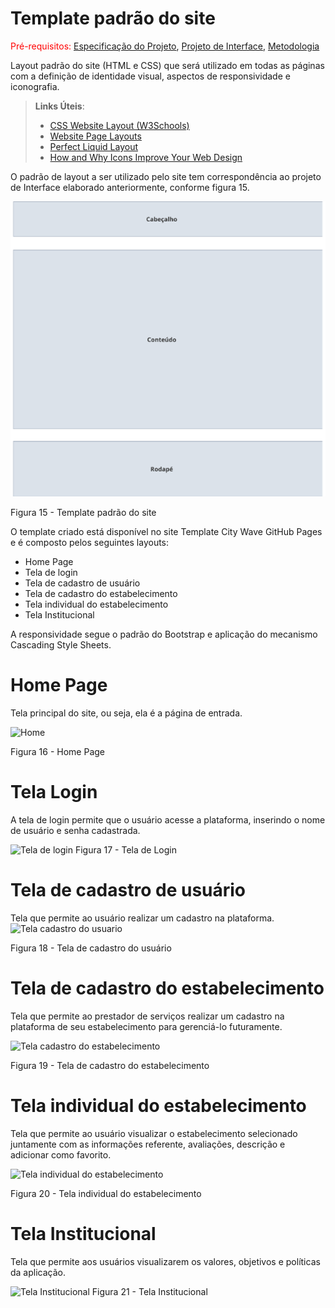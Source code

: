 # Template padrão do site

<span style="color:red">Pré-requisitos: <a href="2-Especificação do Projeto.md"> Especificação do Projeto</a></span>, <a href="3-Projeto de Interface.md"> Projeto de Interface</a>, <a href="4-Metodologia.md"> Metodologia</a>

Layout padrão do site (HTML e CSS) que será utilizado em todas as páginas com a definição de identidade visual, aspectos de responsividade e iconografia.

> **Links Úteis**:
>
> - [CSS Website Layout (W3Schools)](https://www.w3schools.com/css/css_website_layout.asp)
> - [Website Page Layouts](http://www.cellbiol.com/bioinformatics_web_development/chapter-3-your-first-web-page-learning-html-and-css/website-page-layouts/)
> - [Perfect Liquid Layout](https://matthewjamestaylor.com/perfect-liquid-layouts)
> - [How and Why Icons Improve Your Web Design](https://usabilla.com/blog/how-and-why-icons-improve-you-web-design/)

O padrão de layout a ser utilizado pelo site tem correspondência ao projeto de Interface elaborado anteriormente, conforme figura 15.

![Figura 15 - Template padrão do site](img/estrutura.png)

Figura 15 - Template padrão do site

O template criado está disponível no site Template City Wave GitHub Pages e é composto pelos seguintes layouts:
- Home Page
- Tela de login
- Tela de cadastro de usuário
- Tela de cadastro do estabelecimento
- Tela individual do estabelecimento
- Tela Institucional

A responsividade segue o padrão do Bootstrap e aplicação do mecanismo Cascading Style Sheets.

# Home Page

Tela principal do site, ou seja, ela é a página de entrada.

![Home](https://github.com/ICEI-PUC-Minas-PMV-ADS/pmv-ads-2023-1-e1-proj-web-t17-time1-proj-citywave/assets/127361540/08b63990-1fd5-4986-838e-e12925a30718)

Figura 16 - Home Page

# Tela Login

A tela de login permite que o usuário acesse a plataforma, inserindo o nome de usuário e senha cadastrada.

![Tela de login](https://github.com/ICEI-PUC-Minas-PMV-ADS/pmv-ads-2023-1-e1-proj-web-t17-time1-proj-citywave/assets/127361540/b2c2d886-ade6-47dd-9720-0d971d1f2e5e)
Figura 17 - Tela de Login

# Tela de cadastro de usuário
Tela que permite ao usuário realizar um cadastro na plataforma.
![Tela cadastro do usuario](https://github.com/ICEI-PUC-Minas-PMV-ADS/pmv-ads-2023-1-e1-proj-web-t17-time1-proj-citywave/assets/127361540/d3d663f7-7485-4df4-abbd-867f6d8d9b4e)

Figura 18 - Tela de cadastro do usuário

# Tela de cadastro do estabelecimento
Tela que permite ao prestador de serviços realizar um cadastro na plataforma de seu estabelecimento para gerenciá-lo futuramente.

![Tela cadastro do estabelecimento](https://github.com/ICEI-PUC-Minas-PMV-ADS/pmv-ads-2023-1-e1-proj-web-t17-time1-proj-citywave/assets/127361540/3dd46f7b-b11e-47c4-b62a-c24edbb06470)

Figura 19 - Tela de cadastro do estabelecimento

# Tela individual do estabelecimento

Tela que permite ao usuário visualizar o estabelecimento selecionado juntamente com as informações referente, avaliações, descrição e adicionar como favorito.


![Tela individual do estabelecimento](https://github.com/ICEI-PUC-Minas-PMV-ADS/pmv-ads-2023-1-e1-proj-web-t17-time1-proj-citywave/assets/127361540/b57e3606-b805-4f28-9a31-5a9a124ba955)

Figura 20 - Tela individual do estabelecimento

# Tela Institucional

Tela que permite aos usuários visualizarem os valores, objetivos e políticas da aplicação.

![Tela Institucional](https://github.com/ICEI-PUC-Minas-PMV-ADS/pmv-ads-2023-1-e1-proj-web-t17-time1-proj-citywave/assets/127361540/5aaec852-f071-43d4-9d59-fc5727e5d131)
Figura 21 - Tela Institucional
